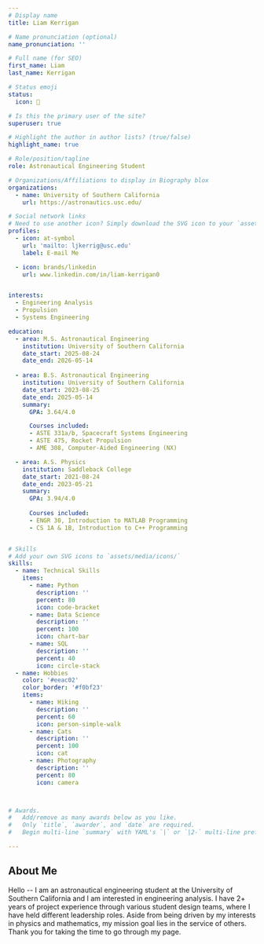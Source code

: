 ```yaml
---
# Display name
title: Liam Kerrigan

# Name pronunciation (optional)
name_pronunciation: ''

# Full name (for SEO)
first_name: Liam
last_name: Kerrigan

# Status emoji
status:
  icon: 🚀

# Is this the primary user of the site?
superuser: true

# Highlight the author in author lists? (true/false)
highlight_name: true

# Role/position/tagline
role: Astronautical Engineering Student

# Organizations/Affiliations to display in Biography blox
organizations:
  - name: University of Southern California
    url: https://astronautics.usc.edu/

# Social network links
# Need to use another icon? Simply download the SVG icon to your `assets/media/icons/` folder.
profiles:
  - icon: at-symbol
    url: 'mailto: ljkerrig@usc.edu'
    label: E-mail Me

  - icon: brands/linkedin
    url: www.linkedin.com/in/liam-kerrigan0


interests:
  - Engineering Analysis
  - Propulsion
  - Systems Engineering

education:
  - area: M.S. Astronautical Engineering
    institution: University of Southern California
    date_start: 2025-08-24
    date_end: 2026-05-14
    
  - area: B.S. Astronautical Engineering
    institution: University of Southern California
    date_start: 2023-08-25
    date_end: 2025-05-14
    summary: 
      GPA: 3.64/4.0

      Courses included:
      - ASTE 331a/b, Spacecraft Systems Engineering
      - ASTE 475, Rocket Propulsion
      - AME 308, Computer-Aided Engineering (NX)

  - area: A.S. Physics
    institution: Saddleback College
    date_start: 2021-08-24
    date_end: 2023-05-21
    summary: 
      GPA: 3.94/4.0
      
      Courses included:
      - ENGR 30, Introduction to MATLAB Programming
      - CS 1A & 1B, Introduction to C++ Programming


# Skills
# Add your own SVG icons to `assets/media/icons/`
skills:
  - name: Technical Skills
    items:
      - name: Python
        description: ''
        percent: 80
        icon: code-bracket
      - name: Data Science
        description: ''
        percent: 100
        icon: chart-bar
      - name: SQL
        description: ''
        percent: 40
        icon: circle-stack
  - name: Hobbies
    color: '#eeac02'
    color_border: '#f0bf23'
    items:
      - name: Hiking
        description: ''
        percent: 60
        icon: person-simple-walk
      - name: Cats
        description: ''
        percent: 100
        icon: cat
      - name: Photography
        description: ''
        percent: 80
        icon: camera



# Awards.
#   Add/remove as many awards below as you like.
#   Only `title`, `awarder`, and `date` are required.
#   Begin multi-line `summary` with YAML's `|` or `|2-` multi-line prefix and indent 2 spaces below.

---
```


## About Me

Hello -- I am an astronautical engineering student at the University of Southern California and I am interested in engineering analysis. I have 2+ years of project experience through various student design teams, where I have held different leadership roles. Aside from being driven by my interests in physics and mathematics, my mission goal lies in the service of others. Thank you for taking the time to go through my page.

